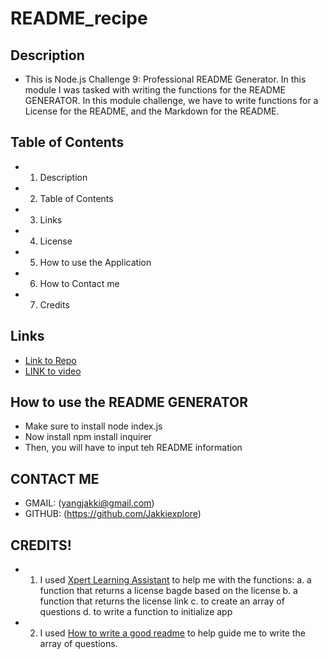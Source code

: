 # README_recipe

## Description
* This is Node.js Challenge 9: Professional README Generator. In this module I was tasked with writing the functions for the README GENERATOR. In this module challenge, we have to write functions for a License for the README, and the Markdown for the README. 

## Table of Contents
* 1. Description
* 2. Table of Contents
* 3. Links
* 4. License
* 5. How to use the Application
* 6. How to Contact me
* 7. Credits

## Links
* [Link to Repo](https://github.com/Jakkiexplore/README-recipe)
* [LINK to video]()




## How to use the README GENERATOR
* Make sure to install node index.js
* Now install npm install inquirer
* Then, you will have to input teh README information

## CONTACT ME
* GMAIL: (yangjakki@gmail.com)
* GITHUB: (https://github.com/Jakkiexplore)

## CREDITS!
* 1. I used [Xpert Learning Assistant](https://bootcampspot.instructure.com/courses/4087/external_tools/313) to help me with the functions:
     a. a function that returns a license bagde based on the license
     b. a function that returns the license link
     c. to create an array of questions
     d. to write a function to initialize app
     
* 2. I used [How to write a good readme](https://www.freecodecamp.org/news/how-to-write-a-good-readme-file/) to help guide me to write the array of questions.

